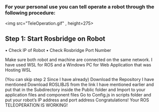 ### For your personal use you can tell operate a robot through the following procedure:

<!-- ![TeleOperation GIF](TeleOperation.gif = 500x300) -->
<img src="TeleOperation.gif" , height=275></img>

## Step 1: Start Rosbridge on Robot
  • Check IP of Robot
  • Check Rosbridge Port Number


Make sure both robot and machine are connected on the  same network.
I have used WSL for ROS and a Windows PC for Web Application that was Hosting WSL

(You can skip step 2 Since I have already)
Download the Repository I have mentioned
Download ROSLIBJS from the link I have mentioned earlier and put that in the Subdirectory inside the Public folder and Import to your application files and component files
Go to Config.js in scripts folder and put your robot’s IP address and port address
Congratulations! Your ROS TELEOPERATION IS WORKING!
